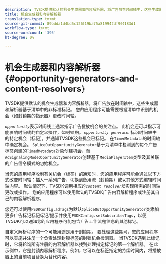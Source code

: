 ```yaml
---
description: TVSDK提供默认的机会生成器和内容解析器，将广告放在时间轴中，这些生成器和解析器基于清单中的非标准标记。 您的应用程序可能需要根据清单中识别的机会（如封锁期的指示器）更改时间轴。
title: 机会生成器和内容解析器
translation-type: tm+mt
source-git-commit: 89bdda1d4bd5c126f19ba75a819942df901183d1
workflow-type: tm+mt
source-wordcount: '395'
ht-degree: 0%

---
```



# 机会生成器和内容解析器{#opportunity-generators-and-content-resolvers}

TVSDK提供默认的机会生成器和内容解析器，将广告放在时间轴中，这些生成器和解析器基于清单中的非标准标记。 您的应用程序可能需要根据清单中识别的机会（如封锁期的指示器）更改时间轴。

*`opportunity`*&#x200B;表示时间线上通常指示广告投放机会的关注点。 此机会还可以指示可能影响时间线的自定义操作，如封锁期。 *`opportunity generator`*&#x200B;标识时间轴中的特定机会（标记），并通知TVSDK这些机会已标记。 在`TimedMetadata`的时间轴中确定机会。 `SpliceOutOpportunityGenerator`基于为清单中检测到的每个广告标签创建的`TimedMetadata`对象创建机会，而`AdSignalingModeOpportunityGenerator`创建基于`MediaPlayerItem`类型及其关联的广告信令模式的初始机会。

当您的应用程序收到有关机会（标签）的通知时，您的应用程序可能会通过以下方式改变时间轴：插入一系列广告、切换到备用流（封锁期）或以其他方式编辑时间轴内容。 默认情况下，TVSDK调用相应的&#x200B;*`content resolver`*&#x200B;以实现所需的时间轴更改或操作。 您的应用程序可以使用默认的TVSDK广告内容解析程序或注册其自己的内容解析程序。

您还可以使用`PSDKConfig.adTags`为默认`SpliceOutOpportunityGenerator`类添加更多广告标记标记标记/提示并使用`PSDKConfig.setSubscribedTags`，以便TVSDK可以通知您的应用程序可能包含广告工作流程信息的其他标记。

自定义解析程序的一个可能用途是用于封锁期。 要处理这些期间，您的应用程序可以实施并注册一个负责处理封锁标签的封锁机会检测器。 当TVSDK遇到此标记时，它将轮询所有注册的内容解析器以找到处理指定标记的第一个解析器。 在此示例中，它是封锁内容解析程序，例如，它可以在标签指定的持续时间内，将播放器上的当前项目替换为替代内容。
